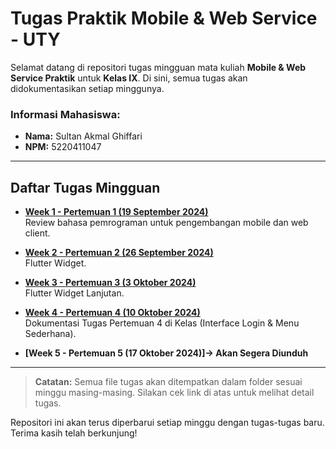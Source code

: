 # Tugas Praktik Mobile & Web Service - UTY

Selamat datang di repositori tugas mingguan mata kuliah **Mobile & Web Service Praktik** untuk **Kelas IX**. Di sini, semua tugas akan didokumentasikan setiap minggunya.

### Informasi Mahasiswa:

- **Nama:** Sultan Akmal Ghiffari
- **NPM:** 5220411047

---

## Daftar Tugas Mingguan

- **[Week 1 - Pertemuan 1 (19 September 2024)](https://github.com/SulTenZ/Mobile-Web-Service-Praktikum/blob/main/week_1/tugas_week1.md)**  
  Review bahasa pemrograman untuk pengembangan mobile dan web client.

- **[Week 2 - Pertemuan 2 (26 September 2024)](https://github.com/SulTenZ/Mobile-Web-Service-Praktikum/blob/main/week_2/tugas_week2.md)**  
  Flutter Widget.

- **[Week 3 - Pertemuan 3 (3 Oktober 2024)](https://github.com/SulTenZ/Mobile-Web-Service-Praktikum/blob/main/week_3/tugas_week3.md)**  
  Flutter Widget Lanjutan.

- **[Week 4 - Pertemuan 4 (10 Oktober 2024)](https://github.com/SulTenZ/Mobile-Web-Service-Praktikum/blob/main/week_4/tugas_week4.md)**  
  Dokumentasi Tugas Pertemuan 4 di Kelas (Interface Login & Menu Sederhana).

- **[Week 5 - Pertemuan 5 (17 Oktober 2024)]-> Akan Segera Diunduh** 

---

> **Catatan:** Semua file tugas akan ditempatkan dalam folder sesuai minggu masing-masing. Silakan cek link di atas untuk melihat detail tugas.

Repositori ini akan terus diperbarui setiap minggu dengan tugas-tugas baru. Terima kasih telah berkunjung!
